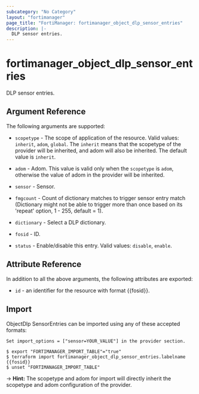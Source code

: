 ```yaml
---
subcategory: "No Category"
layout: "fortimanager"
page_title: "FortiManager: fortimanager_object_dlp_sensor_entries"
description: |-
  DLP sensor entries.
---
```


# fortimanager_object_dlp_sensor_entries
DLP sensor entries.

## Argument Reference


The following arguments are supported:

* `scopetype` - The scope of application of the resource. Valid values: `inherit`, `adom`, `global`. The `inherit` means that the scopetype of the provider will be inherited, and adom will also be inherited. The default value is `inherit`.
* `adom` - Adom. This value is valid only when the `scopetype` is `adom`, otherwise the value of adom in the provider will be inherited.
* `sensor` - Sensor.

* `fmgcount` - Count of dictionary matches to trigger sensor entry match (Dictionary might not be able to trigger more than once based on its 'repeat' option, 1 - 255, default = 1).
* `dictionary` - Select a DLP dictionary.
* `fosid` - ID.
* `status` - Enable/disable this entry. Valid values: `disable`, `enable`.



## Attribute Reference

In addition to all the above arguments, the following attributes are exported:
* `id` - an identifier for the resource with format {{fosid}}.

## Import

ObjectDlp SensorEntries can be imported using any of these accepted formats:
```
Set import_options = ["sensor=YOUR_VALUE"] in the provider section.

$ export "FORTIMANAGER_IMPORT_TABLE"="true"
$ terraform import fortimanager_object_dlp_sensor_entries.labelname {{fosid}}
$ unset "FORTIMANAGER_IMPORT_TABLE"
```
-> **Hint:** The scopetype and adom for import will directly inherit the scopetype and adom configuration of the provider.
